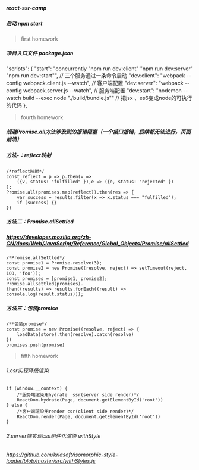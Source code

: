##### react-ssr-camp

##### 启动 npm start

> first homework 
##### 项目入口文件  package.json
 "scripts": { 
   "start": "concurrently \"npm run dev:client\" \"npm run dev:server\" \"npm run       dev:start\"", // 三个服务通过一条命令启动
    "dev:client": "webpack --config webpack.client.js --watch", // 客户端配置
    "dev:server": "webpack --config webpack.server.js --watch", // 服务端配置
    "dev:start": "nodemon --watch build --exec node \"./build/bundle.js\""   // 把jsx 、es6变成node的可执行的代码
},

> fourth homework 
##### 规避Promise.all方法涉及到的报错阻塞（一个接口报错，后续都无法进行，页面崩溃）
##### 方法-：reflect映射
    /*reflect映射*/
    const reflect = p => p.then(v => 
        ({v, status: "fulfilled" }),e => ({e, status: "rejected" })
    );
    Promise.all(promises.map(reflect)).then(res => {
        var success = results.filter(x => x.status === "fulfilled");
        if (success) {}
    })

##### 方法二：Promise.allSettled
##### https://developer.mozilla.org/zh-CN/docs/Web/JavaScript/Reference/Global_Objects/Promise/allSettled
    /*Promise.allSettled*/
    const promise1 = Promise.resolve(3);
    const promise2 = new Promise((resolve, reject) => setTimeout(reject, 100, 'foo'));
    const promises = [promise1, promise2];
    Promise.allSettled(promises).
    then((results) => results.forEach((result) => console.log(result.status)));

##### 方法三：包装promise
    /**包装promise*/
    const promise = new Promise((resolve, reject) => {
        loadData(store).then(resolve).catch(resolve)
    })
    promises.push(promise)



> fifth homework 
###### 1.csr实现降级渲染
    if (window.__context) { 
        /*服务端渲染用hydrate  ssr(server side render)*/ 
        ReactDom.hydrate(Page, document.getElementById('root'))
    } else { 
        /*客户端渲染用render csr(client side render)*/ 
        ReactDom.render(Page, document.getElementById('root'))
    }
###### 2.server端实现css组件化渲染 withStyle
###### https://github.com/kriasoft/isomorphic-style-loader/blob/master/src/withStyles.js




